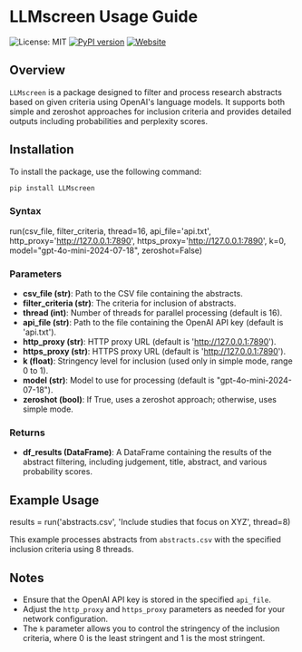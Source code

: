 # LLMscreen Usage Guide



![License: MIT](https://img.shields.io/badge/License-MIT-yellow.svg)
[![PyPI version](https://badge.fury.io/py/LLMscreen.svg)](https://badge.fury.io/py/LLMscreen)
[![Website](https://img.shields.io/badge/Website-Jinquan_Ye-red)](https://jinquanyescholar.netlify.app)


## Overview

`LLMscreen` is a package designed to filter and process research abstracts based on given criteria using OpenAI's language models. It supports both simple and zeroshot approaches for inclusion criteria and provides detailed outputs including probabilities and perplexity scores.

## Installation

To install the package, use the following command:

```bash
pip install LLMscreen
```


### Syntax

run(csv_file, filter_criteria, thread=16, api_file='api.txt', http_proxy='http://127.0.0.1:7890',
    https_proxy='http://127.0.0.1:7890', k=0, model="gpt-4o-mini-2024-07-18", zeroshot=False)


### Parameters
- **csv_file (str)**: Path to the CSV file containing the abstracts.
- **filter_criteria (str)**: The criteria for inclusion of abstracts.
- **thread (int)**: Number of threads for parallel processing (default is 16).
- **api_file (str)**: Path to the file containing the OpenAI API key (default is 'api.txt').
- **http_proxy (str)**: HTTP proxy URL (default is 'http://127.0.0.1:7890').
- **https_proxy (str)**: HTTPS proxy URL (default is 'http://127.0.0.1:7890').
- **k (float)**: Stringency level for inclusion (used only in simple mode, range 0 to 1).
- **model (str)**: Model to use for processing (default is "gpt-4o-mini-2024-07-18").
- **zeroshot (bool)**: If True, uses a zeroshot approach; otherwise, uses simple mode.

### Returns
- **df_results (DataFrame)**: A DataFrame containing the results of the abstract filtering, including judgement, title, abstract, and various probability scores.

## Example Usage

results = run('abstracts.csv', 'Include studies that focus on XYZ', thread=8)


This example processes abstracts from `abstracts.csv` with the specified inclusion criteria using 8 threads.

## Notes
- Ensure that the OpenAI API key is stored in the specified `api_file`.
- Adjust the `http_proxy` and `https_proxy` parameters as needed for your network configuration.
- The `k` parameter allows you to control the stringency of the inclusion criteria, where 0 is the least stringent and 1 is the most stringent.

